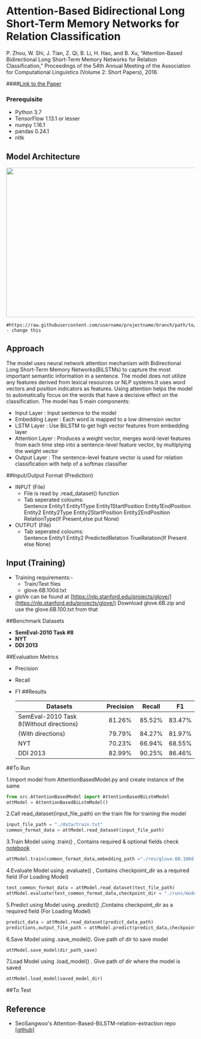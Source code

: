 # Attention-Based Bidirectional Long Short-Term Memory Networks for Relation Classification
P. Zhou, W. Shi, J. Tian, Z. Qi, B. Li, H. Hao, and B. Xu, “Attention-Based Bidirectional Long Short-Term Memory Networks for Relation Classification,” Proceedings of the 54th Annual Meeting of the Association for Computational Linguistics (Volume 2: Short Papers), 2016.

####[Link to the Paper](https://www.aclweb.org/anthology/P16-2034)

### Prerequisite
*   Python 3.7
*   TensorFlow 1.13.1 or lesser
*   numpy 1.16.1
*   pandas 0.24.1
* nltk

## Model Architecture
<p align="center">
	<img width="700" height="400" src="https://user-images.githubusercontent.com/15166794/47557845-a859cf00-d94c-11e8-8e89-59ed732e5cea.png">
	
	#https://raw.githubusercontent.com/username/projectname/branch/path/to/img.png - change this 
</p>


## Approach


The model uses neural network attention mechanism with Bidirectional Long Short-Term Memory Networks(BiLSTMs) to capture
the most important semantic information in a sentence. The model does not utilize any features derived from lexical resources or NLP systems.It uses word vectors and position indicators as features.
Using attention helps the model to automatically focus on the words that have a decisive effect on the classification. The model has 5 main components: 
* Input Layer : Input sentence to the model
* Embedding Layer : Each word is mapped to a low dimension vector
* LSTM Layer : Use BiLSTM to get high vector features from embedding layer
* Attention Layer : Produces a weight vector, merges word-level features from each time step into 
a sentence-level feature vector, by multiplying the weight vector
* Output Layer : The sentence-level feature vector is used for relation classification with help of a softmax classifier

##Input/Output Format (Prediction)
* INPUT (File)
    * File is read by .read_dataset() function
    * Tab seperated coloums: <br>
    Sentence    Entity1 Entity1Type Entity1StartPosition	Entity1EndPosition	Entity2	Entity2Type	Entity2StartPosition	Entity2EndPosition	RelationType(If Present,else put None)
* OUTPUT (FIle)
    * Tab seperated coloums:<br>
    Sentence Entity1 Entity2 PredictedRelation TrueRelation(If Present else None)
    
## Input (Training)
* Training requirements:- 
    * Train/Test files
    * glove.6B.100d.txt
* gloVe can be found at [https://nlp.stanford.edu/projects/glove/](https://nlp.stanford.edu/projects/glove/) Download glove.6B.zip and use the glove.6B.100.txt from that

##Benchmark Datasets
* **SemEval-2010 Task #8**
* **NYT**
* **DDI 2013**

##Evaluation Metrics
* Precision
* Recall
* F1
##Results



  | Datasets           | Precision           | Recall              | F1                   |
  |--------------------|:-------------------:|:-------------------:|:--------------------:|
  |SemEval-2010 Task 8(Without directions)  |  81.26%             | 85.52%              |83.47%
  |(With directions)   |  79.79%             | 84.27%              | 81.97%
  |NYT                 |70.23%               | 66.94%              |68.55%|  
  |DDI 2013            |82.99%               |90.25%               |86.46%|



##To Run

1.Import model from AttentionBasedModel.py and create instance of the same

```python
from src.AttentionBasedModel import AttentionBasedBiLstmModel
attModel = AttentionBasedBiLstmModel()

```
2.Call read_dataset(input_file_path) on the train file for training the model
```python
input_file_path = "./data/train.txt"
common_format_data = attModel.read_dataset(input_file_path)
```

3.Train Model using .train() , Contains required & optional fields check [notebook]()

```python
attModel.train(common_format_data,embedding_path ="./res/glove.6B.100d.txt")
```

4.Evaluate Model using .evaluate() , Contains checkpoint_dir as a required field (For Loading Model)

```python 
test_common_format_data = attModel.read_dataset(test_file_path)
attModel.evaluate(test_common_format_data,checkpoint_dir = "./runs/models/checkpoints")
```

5.Predict using Model using .predict() ,Contains checkpoint_dir as a required field (For Loading Model)

```python 
predict_data = attModel.read_dataset(predict_data_path)
predictions,output_file_path = attModel.predict(predict_data,checkpoint_dir = "./runs/models/checkpoints")
```
6.Save Model using .save_model(). Give path of dir to save model
```python 
attModel.save_model(dir_path_save)
```
7.Load Model using .load_model() . Give path of dir where the model is saved
```python 
attModel.load_model(saved_model_dir)
```

##To Test



## Reference
* SeoSangwoo's Attention-Based-BiLSTM-relation-extraction repo [[github]](https://github.com/SeoSangwoo/Attention-Based-BiLSTM-relation-extraction)


